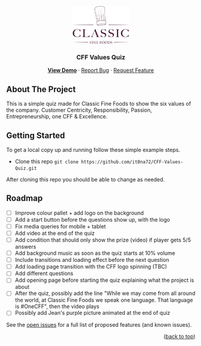 <!-- ABOUT THE PROJECT -->
<div align="center">
  <a href="https://github.com/it0na72/CFF-Values-Quiz/">
    <img src="/classic-fine-foods-logo-1595507375.webp" alt="Logo" width="150" height="100">
  </a>
<h3 align="center">CFF Values Quiz</h3>

<p align="center">
    <a href="https://it0na72.github.io/CFF-Values-Quiz/"><b>View Demo</b></a>
    ·
    <a href="https://github.com/it0na72/CFF-Values-Quiz/issue">Report Bug</a>
    ·
    <a href="https://github.com/it0na72/CFF-Values-Quiz/issue">Request Feature</a>
  </p>
</div>

## About The Project

This is a simple quiz made for Classic Fine Foods to show the six values of the company. Customer Centricity, Responsibility, Passion, Entrepreneurship, one CFF & Excellence.

<!-- GETTING STARTED -->

## Getting Started

To get a local copy up and running follow these simple example steps.

- Clone this repo
  `git clone https://github.com/it0na72/CFF-Values-Quiz.git`

After cloning this repo you should be able to change as needed.

<!-- ROADMAP -->

## Roadmap

- [ ] Improve colour pallet + add logo on the background
- [ ] Add a start button before the questions show up, with the logo 
- [ ] Fix media queries for mobile + tablet
- [ ] Add video at the end of the quiz
- [ ] Add condition that should only show the prize (video) if player gets 5/5 answers
- [ ] Add background music as soon as the quiz starts at 10% volume
- [ ] Include transitions and loading effect before the next question
- [ ] Add loading page transition with the CFF logo spinning (TBC)
- [ ] Add different questions
- [ ] Add opening page before starting the quiz explaining what the project is about
- [ ] After the quiz, possibly add the line "While we may come from all around the world, at Classic Fine Foods we speak one language. That language is #OneCFF", then the video plays
- [ ] Possibly add Jean's purple picture animated at the end of quiz

See the [open issues](https://github.com/it0na72/CFF-Values-Quiz/issue) for a full list of proposed features (and known issues).

<p align="right">(<a href="#readme-top">back to top</a>)</p>
